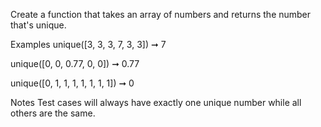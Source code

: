 Create a function that takes an array of numbers and returns the number that's unique.

Examples
unique([3, 3, 3, 7, 3, 3]) ➞ 7

unique([0, 0, 0.77, 0, 0]) ➞ 0.77

unique([0, 1, 1, 1, 1, 1, 1, 1]) ➞ 0

Notes
Test cases will always have exactly one unique number while all others are the same.